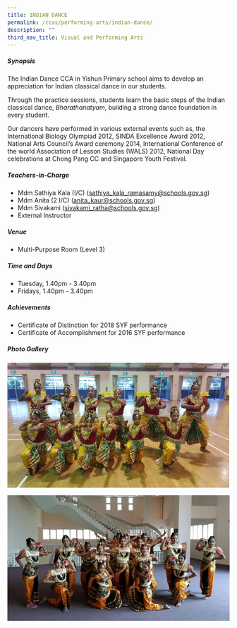 ```yaml
---
title: INDIAN DANCE
permalink: /ccas/performing-arts/indian-dance/
description: ""
third_nav_title: Visual and Performing Arts
---
```

##### **Synopsis**
The Indian Dance CCA in Yishun Primary school aims to develop an appreciation for Indian classical dance in our students.     


Through the practice sessions, students learn the basic steps of the Indian classical dance, *Bharathanatyam*, building a strong dance foundation in every student.


Our dancers have performed in various external events such as, the International Biology Olympiad 2012, SINDA Excellence Award 2012, National Arts Council’s Award ceremony 2014, International Conference of the world Association of Lesson Studies (WALS) 2012, National Day celebrations at Chong Pang CC and Singapore Youth Festival. 

##### **Teachers-in-Charge**
* Mdm Sathiya Kala (I/C) (sathiya_kala_ramasamy@schools.gov.sg)
* Mdm Anita (2 I/C) (anita_kaur@schools.gov.sg)
* Mdm Sivakami (sivakami_ratha@schools.gov.sg)
* External Instructor

##### **Venue**
* Multi-Purpose Room (Level 3)

##### **Time and Days**
* Tuesday, 1.40pm - 3.40pm
* Fridays, 1.40pm - 3.40pm

##### **Achievements**
* Certificate of Distinction for 2018 SYF performance   
* Certificate of Accomplishment for 2016 SYF performance

##### **Photo Gallery**

![](/images/CCAs/Indian%20Dance/2017IndianDance_1.jpg)

![](/images/CCAs/Indian%20Dance/indian_dance_1.png)